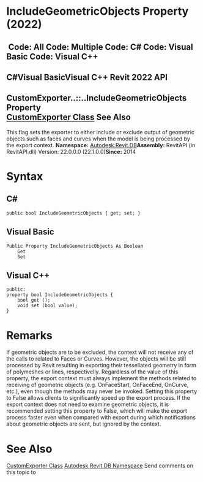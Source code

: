 # IncludeGeometricObjects Property (2022)

﻿
 Code: All Code: Multiple Code: C# Code: Visual Basic Code: Visual C++   
---  
C#Visual BasicVisual C++
Revit 2022 API  
---  
CustomExporter..::..IncludeGeometricObjects Property   
[CustomExporter Class](d2437433-9183-cbb1-1c67-dedd86db5b5a.md "CustomExporter Class") See Also  
---  
This flag sets the exporter to either include or exclude output of geometric objects such as faces and curves when the model is being processed by the export context. 
**Namespace:** [Autodesk.Revit.DB](87546ba7-461b-c646-cbb1-2cb8f5bff8b2.md "Autodesk.Revit.DB Namespace")**Assembly:** RevitAPI (in RevitAPI.dll) Version: 22.0.0.0 (22.1.0.0)**Since:** 2014 
# Syntax
C#  
---  
```text
public bool IncludeGeometricObjects { get; set; }
```
  
Visual Basic  
---  
```text
Public Property IncludeGeometricObjects As Boolean
	Get
	Set
```
  
Visual C++  
---  
```text
public:
property bool IncludeGeometricObjects {
	bool get ();
	void set (bool value);
}
```
  
# Remarks
If geometric objects are to be excluded, the context will not receive any of the calls to related to Faces or Curves. However, the objects will be still processed by Revit resulting in exporting their tessellated geometry in form of polymeshes or lines, respectivelly.
Regardless of the value of this property, the export context must always implement the methods related to receiving of geometric objects (e.g. OnFaceStart, OnFaceEnd, OnCurve, etc.), even though the methods may never be invoked.
Setting this property to False allows clients to significantly speed up the export process. If the export context does not need to examine geometric objects, it is recommended setting this property to False, which will make the export process faster even when compared with export during which notifications about geometric objects are sent, but ignored by the context.
# See Also
[CustomExporter Class](d2437433-9183-cbb1-1c67-dedd86db5b5a.md "CustomExporter Class")
[Autodesk.Revit.DB Namespace](87546ba7-461b-c646-cbb1-2cb8f5bff8b2.md "Autodesk.Revit.DB Namespace")
Send comments on this topic to 